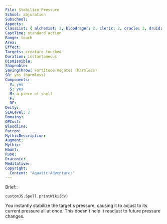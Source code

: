 ```yaml
---
File: Stabilize Pressure
School: abjuration
Subschool: 
Aspects: 
ClassList: { alchemist: 2, bloodrager: 2, cleric: 2, oracle: 2, druid: 2, paladin: 2, psychic: 2, ranger: 2, shaman: 2, summoner: 2, unchained summoner: 2 }
CastTime: standard action
Range: touch
Area: 
Effect: 
Targets: creature touched
Duration: instantaneous
Dismissible: 
Shapeable: 
SavingThrow: Fortitude negates (harmless)
SR: yes (harmless)
Components:
  V: yes
  S: yes
  M: a piece of shell
  F: 
  DF: 
Deity: 
SLALevel: 2
Domains: 
GPCost: 
Bloodline: 
Patron: 
MythicDescription: 
Augment: 
Mythic: 
Haunt: 
Ruse: 
Draconic: 
Meditative: 
Copyright:
  Content: "Aquatic Adventures"
---
```

Brief:: 

```dataviewjs
customJS.Spell.printWiki(dv)
```

You instantly stabilize the target's pressure, causing it to adjust to its current pressure all at once. This doesn't help it readjust to future pressure changes.
